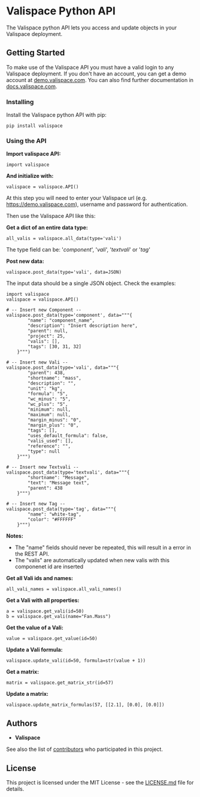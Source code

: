 # Valispace Python API

The Valispace python API lets you access and update objects in your Valispace deployment.

## Getting Started

To make use of the Valispace API you must have a valid login to any Valispace deployment. If you don't have an account, you can get a demo account at [demo.valispace.com](https://demo.valispace.com). You can also find further documentation in [docs.valispace.com](http://www.valispace.com/docs/).

### Installing

Install the Valispace python API with pip:

```
pip install valispace
```

### Using the API

**Import valispace API:**

```
import valispace
```

**And initialize with:**

```
valispace = valispace.API()
```

At this step you will need to enter your Valispace url (e.g. https://demo.valispace.com), username and password for authentication.

Then use the Valispace API like this:

**Get a dict of an entire data type:**

```
all_valis = valispace.all_data(type='vali')
```

The type field can be: '*component*', '*vali*', '*textvali*' or '*tag*'

**Post new data:**

```
valispace.post_data(type='vali', data=JSON)

```

The input data should be a single JSON object. Check the examples:
```
import valispace
valispace = valispace.API()

# -- Insert new Component --
valispace.post_data(type='component', data="""{
        "name": "component_name",
        "description": "Insert description here",
        "parent": null,
        "project": 25,
        "valis": [],
        "tags": [30, 31, 32]
    }""")

# -- Insert new Vali --
valispace.post_data(type='vali', data="""{
        "parent": 438,
        "shortname": "mass",
        "description": "",
        "unit": "kg",
        "formula": "5",
        "wc_minus": "5",
        "wc_plus": "5",
        "minimum": null,
        "maximum": null,
        "margin_minus": "0",
        "margin_plus": "0",
        "tags": [],
        "uses_default_formula": false,
        "valis_used": [],
        "reference": "",
        "type": null
    }""")

# -- Insert new Textvali --
valispace.post_data(type='textvali', data="""{
        "shortname": "Message",
        "text": "Message text",
        "parent": 438
    }""")

# -- Insert new Tag --
valispace.post_data(type='tag', data="""{
        "name": "white-tag",
        "color": "#FFFFFF"
    }""")
```
**Notes:**
- The "name" fields should never be repeated, this will result in a error in the REST API.
- The "valis" are automatically updated when new valis with this componenet id are inserted

**Get all Vali ids and names:**
```
all_vali_names = valispace.all_vali_names()
```

**Get a Vali with all properties:**

```
a = valispace.get_vali(id=50)
b = valispace.get_vali(name="Fan.Mass")
```

**Get the value of a Vali:**

```
value = valispace.get_value(id=50)
```

**Update a Vali formula:**

```
valispace.update_vali(id=50, formula=str(value + 1))
```

**Get a matrix:**

```
matrix = valispace.get_matrix_str(id=57)
```

**Update a matrix:**

```
valispace.update_matrix_formulas(57, [[2.1], [0.0], [0.0]])
```

<!-- ## Contributing

Please read [CONTRIBUTING.md](https://gist.github.com/PurpleBooth/b24679402957c63ec426) for details on our code of conduct, and the process for submitting pull requests to us. -->

## Authors

* **Valispace**

See also the list of [contributors](https://github.com/your/project/contributors) who participated in this project.

## License

This project is licensed under the MIT License - see the [LICENSE.md](LICENSE.md) file for details.

<!-- ## Acknowledgments

* Hat tip to anyone who's code was used
* Inspiration
* etc -->
